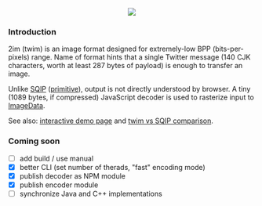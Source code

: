 <p align="center"><img src="https://eustas.github.io/2im/cat.gif" /></p>

### Introduction

2im (twim) is an image format designed for extremely-low BPP (bits-per-pixels) range. Name of format hints that a single Twitter message (140 CJK characters, worth at least 287 bytes of payload) is enough to transfer an image.

Unlike [SQIP](https://github.com/axe312ger/sqip) ([primitive](https://github.com/fogleman/primitive)), output is not directly understood by browser. A tiny (1089 bytes, if compressed) JavaScript decoder is used to rasterize input to [ImageData](https://developer.mozilla.org/en-US/docs/Web/API/ImageData).

See also: [interactive demo page](https://eustas.github.io/2im/) and [twim vs SQIP comparison](https://eustas.github.io/2im/twim-vs-sqip.html).

### Coming soon
 - [ ] add build / use manual
 - [x] better CLI (set number of therads, "fast" encoding mode)
 - [x] publish decoder as NPM module
 - [x] publish encoder module
 - [ ] synchronize Java and C++ implementations
